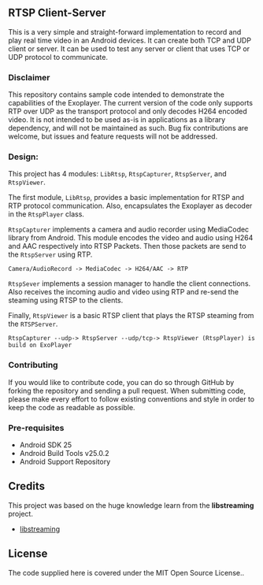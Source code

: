 ## RTSP Client-Server

This is a very simple and straight-forward implementation to record and play real time video in an Android devices. It can create both TCP and UDP client or server. It can be used to test any server or client that uses TCP or UDP protocol to communicate. 

### Disclaimer

This repository contains sample code intended to demonstrate the capabilities of the Exoplayer. The current version of the code only supports RTP over UDP as the transport protocol and only decodes H264 encoded video. It is not intended to be used as-is in applications as a library dependency, and will not be maintained as such. Bug fix contributions are welcome, but issues and feature requests will not be addressed.

### Design:

This project has 4 modules: `LibRtsp`, `RtspCapturer`, `RtspServer`, and `RtspViewer`. 

The first module, `LibRtsp`, provides a basic implementation for RTSP and RTP protocol communication. Also, encapsulates the Exoplayer as decoder in the `RtspPlayer` class.

`RtspCapturer` implements a camera and audio recorder using MediaCodec library from Android. This module encodes the video and audio using H264 and AAC respectively into RTSP Packets. Then those packets are send to the `RtspServer` using RTP.

`Camera/AudioRecord -> MediaCodec -> H264/AAC -> RTP`

`RtspSever` implements a session manager to handle the client connections. Also receives the incoming audio and video using RTP and re-send the steaming using RTSP to the clients.

Finally, `RtspViewer` is a basic RTSP client that plays the RTSP steaming from the `RTSPServer`.

`RtspCapturer --udp-> RtspServer --udp/tcp-> RtspViewer (RtspPlayer) is build on ExoPlayer`

### Contributing
If you would like to contribute code, you can do so through GitHub by forking the repository and sending a pull request.
When submitting code, please make every effort to follow existing conventions and style in order to keep the code as readable as possible.

### Pre-requisites

- Android SDK 25
- Android Build Tools v25.0.2
- Android Support Repository


## Credits

This project was based on the huge knowledge learn from the **libstreaming** project.

- [libstreaming][1]

## License

The code supplied here is covered under the MIT Open Source License..

[1]: https://github.com/fyhertz/libstreaming



